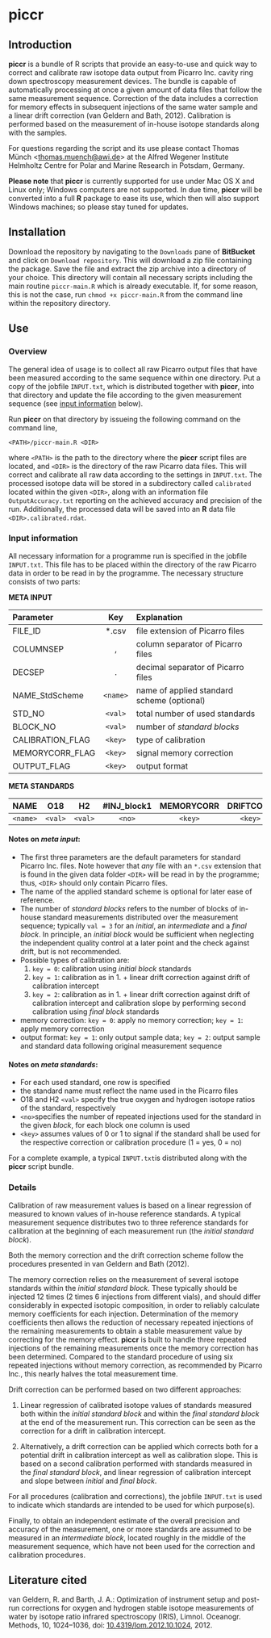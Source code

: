 # piccr

## Introduction

**piccr** is a bundle of R scripts that provide an easy-to-use and quick way to correct and calibrate raw isotope data output from Picarro Inc. cavity ring down spectroscopy measurement devices. The bundle is capable of automatically processing at once a given amount of data files that follow the same measurement sequence. Correction of the data includes a correction for memory effects in subsequent injections of the same water sample and a linear drift correction (van Geldern and Bath, 2012). Calibration is performed based on the measurement of in-house isotope standards along with the samples.

For questions regarding the script and its use please contact Thomas Münch <<thomas.muench@awi.de>> at the Alfred Wegener Institute Helmholtz Centre for Polar and Marine Research in Potsdam, Germany.

**Please note** that **piccr** is currently supported for use under Mac OS X and Linux only; Windows computers are not supported. In due time, **piccr** will be converted into a full **R** package to ease its use, which then will also support Windows machines; so please stay tuned for updates.

## Installation

Download the repository by navigating to the `Downloads` pane of **BitBucket** and click on `Download repository`. This will download a zip file containing the package. Save the file and extract the zip archive into a directory of your choice. This directory will contain all necessary scripts including the main routine `piccr-main.R` which is already executable. If, for some reason, this is not the case, run `chmod +x piccr-main.R` from the command line within the repository directory.

## Use

### Overview

The general idea of usage is to collect all raw Picarro output files that have been measured according to the same sequence within one directory. Put a copy of the jobfile `INPUT.txt`, which is distributed together with **piccr**, into that directory and update the file according to the given measurement sequence (see [input information](#input) below).

Run **piccr** on that directory by issueing the following command on the command line,

```
<PATH>/piccr-main.R <DIR>
```

where `<PATH>` is the path to the directory where the **piccr** script files are located, and `<DIR>` is the directory of the raw Picarro data files. This will correct and calibrate all raw data according to the settings in `INPUT.txt`. The processed isotope data will be stored in a subdirectory called `calibrated` located within the given `<DIR>`, along with an information file `OutputAccuracy.txt` reporting on the achieved accuracy and precision of the run. Additionally, the processed data  will be saved into an **R** data file `<DIR>.calibrated.rdat`.

### Input information<a name="input"></a>

All necessary information for a programme run is specified in the jobfile `INPUT.txt`. This file has to be placed within the directory of the raw Picarro data in order to be read in by the programme. The necessary structure consists of two parts:

**META INPUT**

Parameter  | Key     |  Explanation 
:--------- | :-----: | :-----
FILE_ID    | *.csv   | file extension of Picarro files
COLUMNSEP  | ,       | column separator of Picarro files
DECSEP     |    .    | decimal separator of Picarro files
NAME_StdScheme |    `<name>` | name of applied standard scheme (optional)
STD_NO       |    `<val>`    | total number of used standards
BLOCK_NO   |    `<val>`    | number of *standard blocks*
CALIBRATION_FLAG| `<key>` | type of calibration
MEMORYCORR_FLAG    | `<key>` |signal memory correction
OUTPUT_FLAG    | `<key>` |output format

**META STANDARDS**

NAME | O18 | H2 | #INJ_block1 | MEMORYCORR | DRIFTCORR | CALIBRATION
:--- | :---: | :---: | :---: | :---: | :---: | :---:
`<name>` | `<val>` | `<val>` | `<no>` | `<key>` | `<key>` | `<key>`

#### Notes on *meta input*:

* The first three parameters are the default parameters for standard Picarro Inc. files. Note however that *any* file with an `*.csv` extension that is found in the given data  folder `<DIR>` will be read in by the programme; thus, `<DIR>` should only contain Picarro files.
* The name of the applied standard scheme is optional for later ease of reference.
* The number of *standard blocks* refers to the number of blocks of in-house standard measurements distributed over the measurement sequence; typically `val = 3` for an *initial*, an *intermediate* and a *final block*. In principle, an *initial block* would be sufficient when neglecting the independent quality control at a later point and the check against drift, but is not recommended.
* Possible types of calibration are:
  1. `key = 0`: calibration using *initial block* standards
  2. `key = 1`: calibration as in 1. + linear drift correction against drift of calibration intercept
  3. `key = 2`: calibration as in 1. + linear drift correction against drift of calibration intercept and calibration slope by performing second calibration using *final block* standards
* memory correction: `key = 0`: apply no memory correction; `key = 1`: apply memory correction
* output format: `key = 1`: only output sample data; `key = 2`: output sample and standard data following original measurement sequence

#### Notes on *meta standards*:
* For each used standard, one row is specified
* the standard name must reflect the name used in the Picarro files
* O18 and H2 `<val>` specify the true oxygen and hydrogen isotope ratios of the standard, respectively
* `<no>`specifies the number of repeated injections used for the standard in the given *block*, for each block one column is used
* `<key>` assumes values of 0 or 1 to signal if the standard shall be used for the respective correction or calibration procedure (1 = yes, 0 = no)

For a complete example, a typical `INPUT.txt`is distributed along with the **piccr** script bundle.

### Details

Calibration of raw measurement values is based on a linear regression of measured to known values of in-house reference standards. A typical measurement sequence distributes two to three reference standards for calibration at the beginning of each measurement run (the *initial standard block*).

Both the memory correction and the drift correction scheme follow the procedures presented in van Geldern and Bath (2012).

The memory correction relies on the measurement of several isotope standards within the *initial standard block*. These typically should be injected 12 times (2 times 6 injections from different vials), and should differ considerably in expected isotopic composition, in order to reliably calculate memory coefficients for each injection. Determination of the memory coefficients then allows the reduction of necessary repeated injections of the remaining measurements to obtain a stable measurement value by correcting for the memory effect. **piccr** is built to handle three repeated injections of the remaining measurements once the memory correction has been determined. Compared to the standard procedure of using six repeated injections without memory correction, as recommended by Picarro Inc., this nearly halves the total measurement time.

Drift correction can be performed based on two different approaches:

1. Linear regression of calibrated isotope values of standards measured both within the *initial standard block* and within the *final standard block* at the end of the measurement run. This correction can be seen as the correction for a drift in calibration intercept.

2. Alternatively, a drift correction can be applied which corrects both for a potential drift in calibration intercept as well as calibration slope. This is based on a second calibration performed with standards measured in the *final standard block*, and linear regression of calibration intercept and slope between *initial* and *final block*.

For all procedures (calibration and corrections), the jobfile `INPUT.txt` is used to indicate which standards are intended to be used for which purpose(s).

Finally, to obtain an independent estimate of the overall precision and accuracy of the measurement, one or more standards are assumed to be measured in an *intermediate block*, located roughly in the middle of the measurement sequence, which have not been used for the correction and calibration procedures.

## Literature cited

van Geldern, R. and Barth, J. A.: Optimization of instrument setup and post-run corrections for oxygen and hydrogen stable isotope measurements of water by isotope ratio infrared spectroscopy (IRIS), Limnol. Oceanogr. Methods, 10, 1024–1036, doi: [10.4319/lom.2012.10.1024](https://doi.org/10.4319/lom.2012.10.1024), 2012.